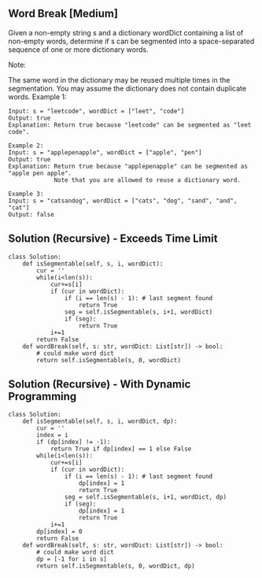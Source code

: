 ## Word Break [Medium]

Given a non-empty string s and a dictionary wordDict containing a list of non-empty words, determine if s can be segmented into a space-separated sequence of one or more dictionary words.

Note:

The same word in the dictionary may be reused multiple times in the segmentation.
You may assume the dictionary does not contain duplicate words.
Example 1:
```
Input: s = "leetcode", wordDict = ["leet", "code"]
Output: true
Explanation: Return true because "leetcode" can be segmented as "leet code".
```
```
Example 2:
Input: s = "applepenapple", wordDict = ["apple", "pen"]
Output: true
Explanation: Return true because "applepenapple" can be segmented as "apple pen apple".
             Note that you are allowed to reuse a dictionary word.
```

```
Example 3:
Input: s = "catsandog", wordDict = ["cats", "dog", "sand", "and", "cat"]
Output: false
```

## Solution (Recursive) - Exceeds Time Limit

```
class Solution:
    def isSegmentable(self, s, i, wordDict):
        cur = ''
        while(i<len(s)):
            cur+=s[i]
            if (cur in wordDict):
                if (i == len(s) - 1): # last segment found
                    return True
                seg = self.isSegmentable(s, i+1, wordDict)
                if (seg):
                    return True
            i+=1
        return False
    def wordBreak(self, s: str, wordDict: List[str]) -> bool:
        # could make word dict
        return self.isSegmentable(s, 0, wordDict)
```
## Solution (Recursive) - With Dynamic Programming

```
class Solution:
    def isSegmentable(self, s, i, wordDict, dp):
        cur = ''
        index = i
        if (dp[index] != -1):
            return True if dp[index] == 1 else False
        while(i<len(s)):
            cur+=s[i]
            if (cur in wordDict):
                if (i == len(s) - 1): # last segment found
                    dp[index] = 1
                    return True
                seg = self.isSegmentable(s, i+1, wordDict, dp)
                if (seg):
                    dp[index] = 1
                    return True
            i+=1
        dp[index] = 0
        return False
    def wordBreak(self, s: str, wordDict: List[str]) -> bool:
        # could make word dict
        dp = [-1 for i in s]
        return self.isSegmentable(s, 0, wordDict, dp)
```
